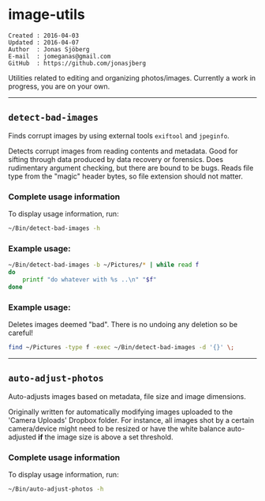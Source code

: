 image-utils
================================================================================

    Created : 2016-04-03
    Updated : 2016-04-07
    Author  : Jonas Sjöberg
    E-mail  : jomeganas@gmail.com
    GitHub  : https://github.com/jonasjberg 

Utilities related to editing and organizing photos/images.
Currently a work in progress, you are on your own.


--------------------------------------------------------------------------------

`detect-bad-images`
-------------------
Finds corrupt images by using external tools `exiftool` and `jpeginfo`.
    
Detects corrupt images from reading contents and metadata.
Good for sifting through data produced by data recovery or forensics.
Does rudimentary argument checking, but there are bound to be bugs.  Reads file
type from the "magic" header bytes, so file extension should not matter. 

### Complete usage information
To display usage information, run:

```bash
~/Bin/detect-bad-images -h
```

### Example usage:

```bash
~/Bin/detect-bad-images -b ~/Pictures/* | while read f
do 
    printf "do whatever with %s ..\n" "$f"
done
```

### Example usage:
Deletes images deemed "bad". There is no undoing any deletion so be careful!

```bash
find ~/Pictures -type f -exec ~/Bin/detect-bad-images -d '{}' \;
```


--------------------------------------------------------------------------------

`auto-adjust-photos`
--------------------
Auto-adjusts images based on metadata, file size and image dimensions.

Originally written for automatically modifying images uploaded to the 'Camera
Uploads' Dropbox folder. For instance, all images shot by a certain
camera/device might need to be resized or have the white balance auto-adjusted
**if** the image size is above a set threshold.

### Complete usage information
To display usage information, run:

```bash
~/Bin/auto-adjust-photos -h
```
